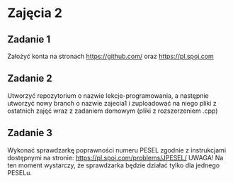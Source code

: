 # Zajęcia 2

## Zadanie 1
Założyć konta na stronach https://github.com/ oraz https://pl.spoj.com
## Zadanie 2
Utworzyć repozytorium o nazwie lekcje-programowania, a następnie utworzyć nowy branch o nazwie zajecia1 i zuploadować na niego pliki z ostatnich zajęć wraz z zadaniem domowym (pliki z rozszerzeniem .cpp)
## Zadanie 3
Wykonać sprawdzarkę poprawności numeru PESEL zgodnie z instrukcjami dostępnymi na stronie: https://pl.spoj.com/problems/JPESEL/
UWAGA!
Na ten moment wystarczy, że sprawdzarka będzie działać tylko dla jednego PESELu.
